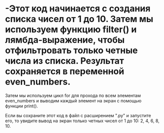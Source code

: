 # -Этот код начинается с создания списка чисел от 1 до 10. Затем мы используем функцию filter() и лямбда-выражение, чтобы отфильтровать только четные числа из списка. Результат сохраняется в переменной even_numbers.

Затем мы используем цикл for для прохода по всем элементам even_numbers и выводим каждый элемент на экран с помощью функции print().

Если вы сохраните этот код в файл с расширением ".py" и запустите его, то увидите вывод на экран только четных чисел от 1 до 10: 2, 4, 6, 8, 10.
